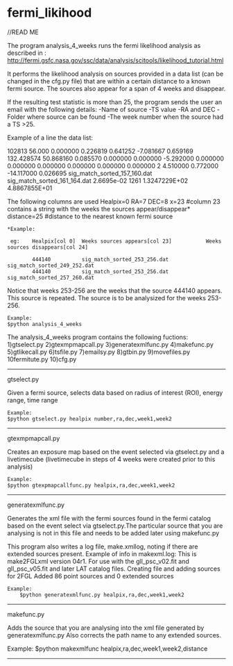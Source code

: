 # fermi_likihood

//READ ME

The program analysis_4_weeks runs the fermi likelihood analysis as described in : http://fermi.gsfc.nasa.gov/ssc/data/analysis/scitools/likelihood_tutorial.html 

It performs the likelihood analysis on sources provided in a data list (can be changed in the cfg.py file) that are within a certain distance to a known fermi source. The sources also appear for a span of 4 weeks and disappear. 

If the resulting test statistic is more than 25, the program sends the user an email with the following details:
-Name of source
-TS value
-RA and DEC 
-Folder where source can be found
-The week number when the source had a TS >25.

Example of a line the data list:

102813   56.000 0.000000 0.226819 0.641252 -7.081667 0.659169 132.428574 50.868160 0.085570 0.000000 0.000000 -5.292000 0.000000 0.000000 0.000000 0.000000 0.000000 0.000000 2
4.510000 0.772000 -14.117000 0.026695  sig_match_sorted_157_160.dat sig_match_sorted_161_164.dat   2.6695e-02    1261   1.3247229E+02   4.8867855E+01

The following columns are used
Healpix=0
RA=7
DEC=8
x=23 #column 23 contains a string with the weeks the sources appear/disappear*
distance=25 #distance to the nearest known fermi source

	*Example:

	 eg:	Healpix[col 0] 	Weeks sources appears[col 23]			Weeks sources disappears[col 24]

			444140   		sig_match_sorted_253_256.dat 	sig_match_sorted_249_252.dat   
    	 	444140  		sig_match_sorted_253_256.dat 	sig_match_sorted_257_260.dat 


Notice that weeks 253-256 are the weeks that the source 444140 appears. This source is repeated. 
The source is to be analysized for the weeks 253-256.

	Example:
	$python analysis_4_weeks


The analysis_4_weeks program contains the following fuctions:
1)gtselect.py
2)gtexmpmapcall.py
3)generatexmlfunc.py
4)makefunc.py
5)gtlikecall.py
6)tsfile.py
7)emailsy.py
8)gtbin.py
9)movefiles.py
10fermitute.py
10)cfg.py

******************************************************************************
gtselect.py

Given a fermi source, selects data based on radius of interest (ROI), energy range, time range 

	Example:
	$python gtselect.py healpix number,ra,dec,week1,week2

******************************************************************************
gtexmpmapcall.py

Creates an exposure map based on the event selected via gtselect.py and a livetimecube (livetimecube in steps of 4 weeks were created prior to this analysis)

	Example:
	$python gtexpmapcallfunc.py healpix,ra,dec,week1,week2

******************************************************************************
generatexmlfunc.py

Generates the xml file with the fermi sources found in the fermi catalog based on the event select via gtselect.py.The particular source that you are analysing is not in this file and needs to be added later using makefunc.py
	
This program also writes a log file, make.xmllog, noting if there are extended sources present. 
	Example of info in makexml.log:
		This is make2FGLxml version 04r1.
		For use with the gll_psc_v02.fit and gll_psc_v05.fit and later LAT catalog files.
		Creating file and adding sources for 2FGL
		Added 86 point sources and 0 extended sources

	Example:
		$python generatexmlfunc.py healpix,ra,dec,week1,week2

******************************************************************************
makefunc.py

Adds the source that you are analysing into the xml file generated by generatexmlfunc.py 
Also corrects the path name to any extended sources.

Example:
$python makexmlfunc healpix,ra,dec,week1,week2,distance

******************************************************************************
